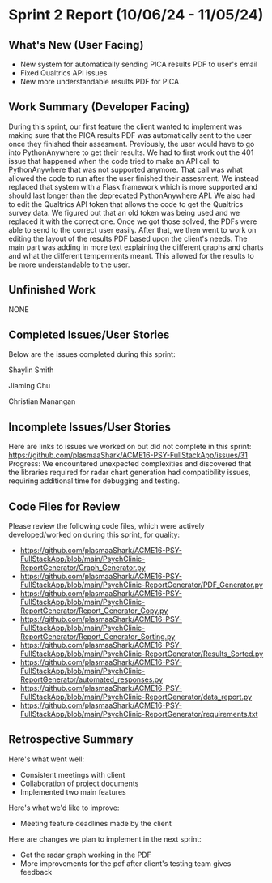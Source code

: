 # Sprint 2 Report (10/06/24 - 11/05/24)

## What's New (User Facing)
 * New system for automatically sending PICA results PDF to user's email
 * Fixed Qualtrics API issues
 * New more understandable results PDF for PICA
 
## Work Summary (Developer Facing)
During this sprint, our first feature the client wanted to implement was making sure that the PICA results PDF was automatically sent to the user once they finished their assesment. Previously, the user would have to go into PythonAnywhere to get their results. We had to first work out the 401 issue that happened when the code tried to make an API call to PythonAnywhere that was not supported anymore. That call was what allowed the code to run after the user finished their assesment. We instead replaced that system with a Flask framework which is more supported and should last longer than the deprecated PythonAnywhere API. We also had to edit the Qualtrics API token that allows the code to get the Qualtrics survey data. We figured out that an old token was being used and we replaced it with the correct one. Once we got those solved, the PDFs were able to send to the correct user easily. After that, we then went to work on editing the layout of the results PDF based upon the client's needs. The main part was adding in more text explaining the different graphs and charts and what the different temperments meant. This allowed for the results to be more understandable to the user.
## Unfinished Work
NONE

## Completed Issues/User Stories
Below are the issues completed during this sprint:

Shaylin Smith


Jiaming Chu


Christian Manangan


## Incomplete Issues/User Stories
Here are links to issues we worked on but did not complete in this sprint:
https://github.com/plasmaaShark/ACME16-PSY-FullStackApp/issues/31 
Progress: We encountered unexpected complexities and discovered that the libraries required for radar chart generation had compatibility issues, requiring additional time for debugging and testing.

## Code Files for Review
Please review the following code files, which were actively developed/worked on during this sprint, for quality:
  * https://github.com/plasmaaShark/ACME16-PSY-FullStackApp/blob/main/PsychClinic-ReportGenerator/Graph_Generator.py
  * https://github.com/plasmaaShark/ACME16-PSY-FullStackApp/blob/main/PsychClinic-ReportGenerator/PDF_Generator.py
  * https://github.com/plasmaaShark/ACME16-PSY-FullStackApp/blob/main/PsychClinic-ReportGenerator/Report_Generator_Copy.py
  * https://github.com/plasmaaShark/ACME16-PSY-FullStackApp/blob/main/PsychClinic-ReportGenerator/Report_Generator_Sorting.py
  * https://github.com/plasmaaShark/ACME16-PSY-FullStackApp/blob/main/PsychClinic-ReportGenerator/Results_Sorted.py
  * https://github.com/plasmaaShark/ACME16-PSY-FullStackApp/blob/main/PsychClinic-ReportGenerator/automated_responses.py
  * https://github.com/plasmaaShark/ACME16-PSY-FullStackApp/blob/main/PsychClinic-ReportGenerator/data_report.py
  * https://github.com/plasmaaShark/ACME16-PSY-FullStackApp/blob/main/PsychClinic-ReportGenerator/requirements.txt

## Retrospective Summary
Here's what went well:
  * Consistent meetings with client
  * Collaboration of project documents
  * Implemented two main features
 
Here's what we'd like to improve:
   * Meeting feature deadlines made by the client
  
Here are changes we plan to implement in the next sprint:
   * Get the radar graph working in the PDF
   * More improvements for the pdf after client's testing team gives feedback
